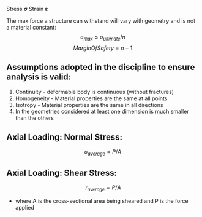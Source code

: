 Stress **σ**
Strain **ε**

The max force a structure can withstand will vary with geometry and is not a material constant:
$$
σ_{max} \le σ_{ultimate}/n
$$
$$
MarginOfSafety = n-1
$$

## Assumptions adopted in the discipline to ensure analysis is valid:
1. Continuity - deformable body is continuous (without fractures)
2. Homogeneity - Material properties are the same at all points
3. Isotropy - Material properties are the same in all directions
4. In the geometries considered at least one dimension is much smaller than the others

## Axial Loading: Normal Stress:
$$
σ_{average} = P/A
$$
## Axial Loading: Shear Stress:
$$
𝜏_{average}=P/A
$$
- where A is the cross-sectional area being sheared and P is the force applied
